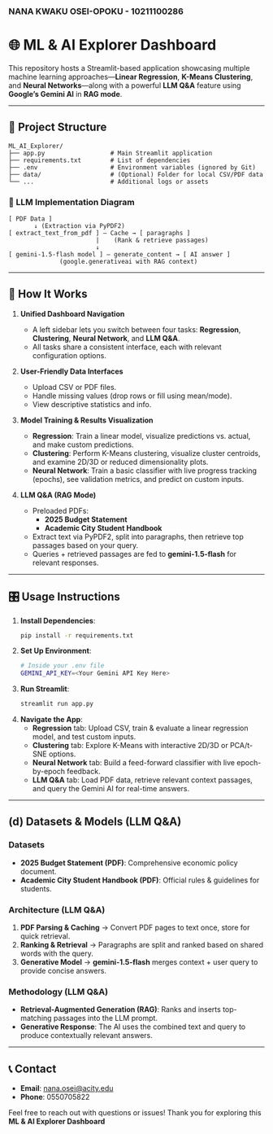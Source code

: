 ### NANA KWAKU OSEI-OPOKU - 10211100286
# 🌐 ML & AI Explorer Dashboard

This repository hosts a Streamlit-based application showcasing multiple machine learning approaches—**Linear Regression**, **K-Means Clustering**, and **Neural Networks**—along with a powerful **LLM Q&A** feature using **Google’s Gemini AI** in **RAG mode**.

---

## 📂 Project Structure

```
ML_AI_Explorer/
├── app.py                  # Main Streamlit application
├── requirements.txt        # List of dependencies
├── .env                    # Environment variables (ignored by Git)
├── data/                   # (Optional) Folder for local CSV/PDF data
└── ...                     # Additional logs or assets
```

### 🤖 LLM Implementation Diagram

```
[ PDF Data ]
       ↓ (Extraction via PyPDF2)
[ extract_text_from_pdf ] — Cache → [ paragraphs ]
                        |    (Rank & retrieve passages)
                        ↓
[ gemini-1.5-flash model ] — generate_content → [ AI answer ]
              (google.generativeai with RAG context)
```

---

## 🚀 How It Works

1. **Unified Dashboard Navigation**  
   - A left sidebar lets you switch between four tasks: **Regression**, **Clustering**, **Neural Network**, and **LLM Q&A**.
   - All tasks share a consistent interface, each with relevant configuration options.

2. **User-Friendly Data Interfaces**  
   - Upload CSV or PDF files.
   - Handle missing values (drop rows or fill using mean/mode).
   - View descriptive statistics and info.

3. **Model Training & Results Visualization**  
   - **Regression**: Train a linear model, visualize predictions vs. actual, and make custom predictions.  
   - **Clustering**: Perform K-Means clustering, visualize cluster centroids, and examine 2D/3D or reduced dimensionality plots.  
   - **Neural Network**: Train a basic classifier with live progress tracking (epochs), see validation metrics, and predict on custom inputs.

4. **LLM Q&A (RAG Mode)**  
   - Preloaded PDFs:  
     - **2025 Budget Statement**  
     - **Academic City Student Handbook**  
   - Extract text via PyPDF2, split into paragraphs, then retrieve top passages based on your query.  
   - Queries + retrieved passages are fed to **gemini-1.5-flash** for relevant responses.  

---

## 🎛 Usage Instructions

1. **Install Dependencies**:
   ```bash
   pip install -r requirements.txt
   ```
2. **Set Up Environment**:
   ```bash
   # Inside your .env file
   GEMINI_API_KEY=<Your Gemini API Key Here>
   ```
3. **Run Streamlit**:
   ```bash
   streamlit run app.py
   ```
4. **Navigate the App**:
   - **Regression** tab: Upload CSV, train & evaluate a linear regression model, and test custom inputs.
   - **Clustering** tab: Explore K-Means with interactive 2D/3D or PCA/t-SNE options.
   - **Neural Network** tab: Build a feed-forward classifier with live epoch-by-epoch feedback.
   - **LLM Q&A** tab: Load PDF data, retrieve relevant context passages, and query the Gemini AI for real-time answers.

---

## (d) Datasets & Models (LLM Q&A)

### Datasets
- **2025 Budget Statement (PDF)**: Comprehensive economic policy document.  
- **Academic City Student Handbook (PDF)**: Official rules & guidelines for students.

### Architecture (LLM Q&A)
1. **PDF Parsing & Caching** → Convert PDF pages to text once, store for quick retrieval.  
2. **Ranking & Retrieval** → Paragraphs are split and ranked based on shared words with the query.  
3. **Generative Model** → **gemini-1.5-flash** merges context + user query to provide concise answers.

### Methodology (LLM Q&A)
- **Retrieval-Augmented Generation (RAG)**: Ranks and inserts top-matching passages into the LLM prompt.  
- **Generative Response**: The AI uses the combined text and query to produce contextually relevant answers.

---

## 📞 Contact

- **Email**: nana.osei@acity.edu  
- **Phone**: 0550705822  

Feel free to reach out with questions or issues! Thank you for exploring this **ML & AI Explorer Dashboard**

